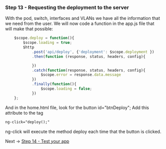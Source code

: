 ### Step 13 - Requesting the deployment to the server
With the pod, switch, interfaces and VLANs we have all the information that we need from the user. We will now code a 
function in the app.js file that will make that possible:

```javascript
    $scope.deploy = function(){
        $scope.loading = true;
        $http
            .post('api/deploy', {'deployment': $scope.deployment })
            .then(function (response, status, headers, config){

            })
            .catch(function(response, status, headers, config){
                $scope.error = response.data.message
            })
            .finally(function(){
                $scope.loading = false;
            })
    };
```
And in the home.html file, look for the button id="btnDeploy"; Add this attribute to the tag

```html
ng-click="deploy();" 
```

ng-click will execute the method deploy each time that the button is clicked.


Next -> [Step 14 - Test your app]

[Step 14 - Test your app]: step14.md